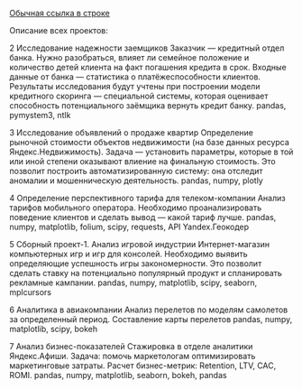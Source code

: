 [Обычная ссылка в строке](https://praktikum.yandex.ru/data-analyst/)

Описание всех проектов:

2 	Исследование надежности заемщиков 	Заказчик — кредитный отдел банка. Нужно разобраться, влияет ли семейное положение и количество детей клиента на факт погашения кредита в срок. Входные данные от банка — статистика о платёжеспособности клиентов. Результаты исследования будут учтены при построении модели кредитного скоринга — специальной системы, которая оценивает способность потенциального заёмщика вернуть кредит банку. 	pandas, pymystem3, ntlk

3 	Исследование объявлений о продаже квартир 	Определение рыночной стоимости объектов недвижимости (на базе данных ресурса Яндекс.Недвижимость). Задача — установить параметры, которые в той или иной степени оказывают влиение на финальную стоимость. Это позволит построить автоматизированную систему: она отследит аномалии и мошенническую деятельность. 	pandas, numpy, plotly

4 	Определение перспективного тарифа для телеком-компании 	Анализ тарифов мобильного оператора. Необходимо проанализировать поведение клиентов и сделать вывод — какой тариф лучше. 	pandas, numpy, matplotlib, folium, scipy, requests, API Yandex.Геокодер

5 	Сборный проект-1. Анализ игровой индустрии 	Интернет-магазин компьютерных игр и игр для консолей. Необходимо выявить определяющие успешность игры закономерности. Это позволит сделать ставку на потенциально популярный продукт и спланировать рекламные кампании. 	pandas, numpy, matplotlib, scipy, seaborn, mplcursors

6 	Аналитика в авиакомпании 	Анализ перелетов по моделям самолетов за определенный период. Составление карты перелетов 	pandas, numpy, matplotlib, scipy, bokeh

7 	Анализ бизнес-показателей 	Стажировка в отделе аналитики Яндекс.Афиши. Задача: помочь маркетологам оптимизировать маркетинговые затраты. Расчет бизнес-метрик: Retention, LTV, CAC, ROMI. 	pandas, numpy, matplotlib, seaborn, bokeh, pandas


